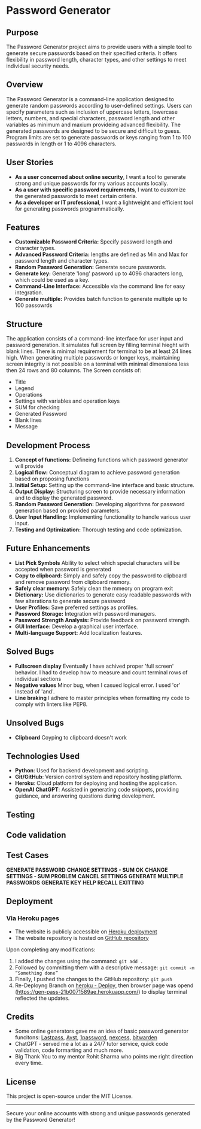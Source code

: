 # Password Generator

## Purpose
The Password Generator project aims to provide users with a simple tool to generate secure passwords based on their specified criteria. It offers flexibility in password length, character types, and other settings to meet individual security needs.

## Overview
The Password Generator is a command-line application designed to generate random passwords according to user-defined settings. Users can specify parameters such as inclusion of uppercase letters, lowercase letters, numbers, and special characters, password length and other variables as minimum and maxium provideing advanced flexibility. The generated passwords are designed to be secure and difficult to guess. 
Program limits are set to generate passwords or keys ranging from 1 to 100 passwords in length or 1 to 4096 characters.

## User Stories
- **As a user concerned about online security**, I want a tool to generate strong and unique passwords for my various accounts locally.
- **As a user with specific password requirements**, I want to customize the generated passwords to meet certain criteria.
- **As a developer or IT professional**, I want a lightweight and efficient tool for generating passwords programmatically.

## Features
- **Customizable Password Criteria:** Specify password length and character types.
- **Advanced Password Criteria:** lengths are defined as Min and Max for password length and character types.
- **Random Password Generation:** Generate secure passwords.
- **Generate key:** Generate 'long' pasword up to 4096 characters long, which could be used as a key.
- **Command-Line Interface:** Accessible via the command line for easy integration.
- **Generate multiple:** Provides batch function to generate multiple up to 100 passowrds

## Structure
The application consists of a command-line interface for user input and password generation.
It simulates full screen by filling terminal hieght with blank lines. There is minimal requirement for terminal to be at least 24 lines high. When generating multiple passwords or longer keys, maintaining screen integrity is not possible on a terminal with minimal dimensions less then 24 rows and 80 columns.
The Screen consists of:
- Title
- Legend
- Operations
- Settings with variables and operation keys
- SUM for checking
- Generated Password
- Blank lines
- Message

## Development Process
1. **Concept of functions:** Defineing functions which password generator will provide
2. **Logical flow:** Conceptual diagram to achieve password generation based on proposing functions
3. **Initial Setup:** Setting up the command-line interface and basic structure.
4. **Output Display:** Structuring screen to provide necessary information and to display the generated password.
5. **Random Password Generation:** Developing algorithms for password generation based on provided parameters.
6. **User Input Handling:** Implementing functionality to handle various user input.
7. **Testing and Optimization:** Thorough testing and code optimization.

## Future Enhancements
- **List Pick Symbols** Ability to select which special characters will be accepted when password is generated
- **Copy to clipboard:** Simply and safely copy  the password to clipboard and remove password from clipboard memory.
- **Safely clear memory:** Safely clean the mmeory on program exit
- **Dictionary:** Use dictionaries to generate easy readable passwords with few alterations to generate secure password
- **User Profiles:** Save preferred settings as profiles.
- **Password Storage:** Integration with password managers.
- **Password Strength Analysis:** Provide feedback on password strength.
- **GUI Interface:** Develop a graphical user interface.
- **Multi-language Support:** Add localization features.

## Solved Bugs
- **Fullscreen display** Eventually I have achived proper 'full screen' behavior. I had to develop how to measure and count terminal rows of individual sections
- **Negative values** Minor bug, when I casued logical error. I used 'or' instead of 'and'.
- **Line braking** I adhere to master principles when formatting my code to comply with linters like PEP8.

## Unsolved Bugs
- **Clipboard** Coyping to clipboard doesn't work

## Technologies Used
- **Python**: Used for backend development and scripting.
- **Git/GitHub**: Version control system and repository hosting platform.
- **Heroku**: Cloud platform for deploying and hosting the application.
- **OpenAI ChatGPT**: Assisted in generating code snippets, providing guidance, and answering questions during development.



## Testing

## Code validation 

## Test Cases
**GENERATE PASSWORD**
**CHANGE SETTINGS - SUM OK**
**CHANGE SETTINGS - SUM PROBLEM**
**CANCEL SETTINGS**
**GENERATE MULTIPLE PASSWORDS**
**GENERATE KEY**
**HELP RECALL**
**EXITTING**


## Deployment
### Via Heroku pages
- The website is publicly accessible on [Heroku deployment](https://gen-pass-21b0071589ae.herokuapp.com)
- The website repository is hosted on [GitHub repository](https://github.com/houndhunger/gen-pass)

Upon completing any modifications:
1. I added the changes using the command: ```git add .```
2. Followed by committing them with a descriptive message: ```git commit -m “Something done”```
3. Finally, I pushed the changes to the GitHub repository: ```git push```
4. Re-Deployng Branch on [heroku - Deploy](https://dashboard.heroku.com/apps/gen-pass/deploy/github), then browser page was opend (https://gen-pass-21b0071589ae.herokuapp.com/) to display terminal reflected the updates.

## Credits
- Some online generators gave me an idea of basic password generator funcitons: [Lastpass](https://www.lastpass.com/features/password-generator), [Avst](https://www.avast.com/en-gb/random-password-generator#pc), [1password](https://1password.com/password-generator/), [nexcess](https://www.nexcess.net/web-tools/secure-password-generator/), [bitwarden](https://bitwarden.com/password-generator/#password-generator)
- ChatGPT - served me a lot as a 24/7 tutor service, quick code validation, code formarting and much more.
- Big Thank You to my mentor Rohit Sharma who points me right direction every time.

## License
This project is open-source under the MIT License.

---

Secure your online accounts with strong and unique passwords generated by the Password Generator!
